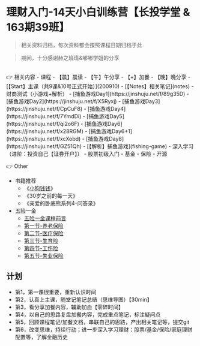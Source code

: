 # 理财入门-14天小白训练营【长投学堂 & 163期39班】

> 相关资料归档，每次资料都会按照课程日期归档于此

> 期间，十分感谢赫之班班&嘟嘟学姐的分享

<br>
👉 相关内容
  - 课程
	  - 【晨】晨读
	  - 【午】午分享
	  - 【+】加餐
	  - 【晚】晚分享
	  - [【Start】主课（共9课&10号正式开始）](200910)
	  - [【Notes】相关笔记](notes)
  - 财商测试（小游戏+解析）
	  - [捕鱼游戏Day1](https://jinshuju.net/f/89g35D)
	  - [捕鱼游戏Day2](https://jinshuju.net/f/X5Ryxj)
	  - [捕鱼游戏Day3](https://jinshuju.net/f/CpCuF8)
	  - [捕鱼游戏Day4](https://jinshuju.net/f/7YmdDi)
	  - [捕鱼游戏Day5](https://jinshuju.net/f/qi2o6F)
	  - [捕鱼游戏Day6](https://jinshuju.net/f/x28RGM)
	  - [捕鱼游戏Day6+1](https://jinshuju.net/f/xcXobd)
	  - [捕鱼游戏Day8](https://jinshuju.net/f/GZ51Qh)
	  - [【解析】捕鱼游戏](fishing-game)
  - 深入学习（进阶：投资自己【证券开户】）
	  - 股票初级入门
	  - 基金
	  - 保险
	  - 开源

👉 Other
  - 书籍推荐
	  - 《[小狗钱钱](notes/little-dog.png)》
	  - 《30岁之前的每一天》
	  - 《亲爱的卧底熊系列4-问答录》
  - 五险一金
	  - [五险一金课程前言](https://jinshuju.net/f/a27jVO)
	  - [第一节-养老保险](https://jinshuju.net/f/VTMT4I)
	  - [第二节-医疗保险](https://jinshuju.net/f/pvY4VT)
	  - [第三节-生育险](https://jinshuju.net/f/auaLLR)
	  - [第四节-工伤险](https://jinshuju.net/f/8VHvmm)
	  - [第五节-失业保险](https://jinshuju.net/f/F6VeVb)


## 计划

- 第1，第一课很重要，重新认识时间
- 第2，认真上主课，随堂记笔记总结（思维导图）【30min】
- 第3，看分享加餐内容，辅助加血【零碎时间】
- 第4，以自己的思路复盘加餐内容，完成重点笔记，标注疑问点
- 第5，回顾课程笔记/加餐文档，串联自己的思路，产出相关笔记等，提交git
- 第6，改变思维，持续行动；进一步深入学习理财：股票/基金/保险/家庭理财配置等，了解金融历史

